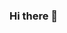 ### Hi there 👋

<!--
**Technight27/Technight27** is a ✨ _special_ ✨ repository because its `README.md` (this file) appears on your GitHub profile.

Here are some ideas to get you started:

- 🔭 I’m currently working on cpp
- 🌱 I’m currently learning python,DSA,AI,ML
- 👯 I’m looking to collaborate on projects
- 🤔 I’m looking for help with data structures and algorithms
- 💬 Ask me about anything,am happy to help
- 📫 How to reach me: sayancoder27@gmail.com
- 😄 Pronouns: ...
- ⚡ Fun fact: ...
-->
